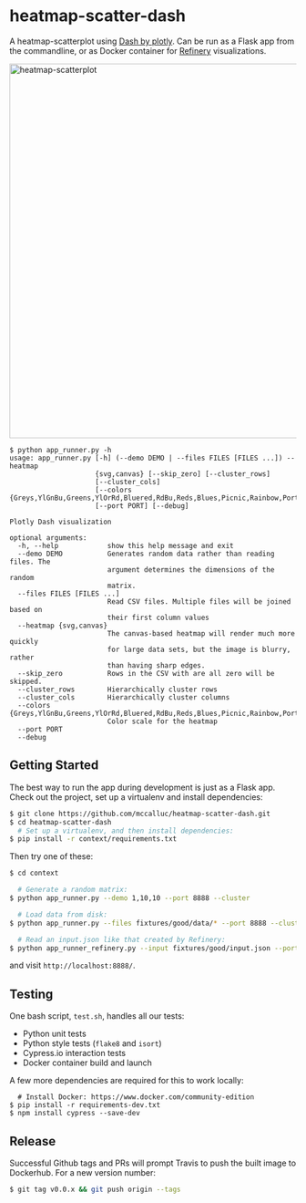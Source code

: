 # heatmap-scatter-dash

A heatmap-scatterplot using [Dash by plotly](https://plot.ly/products/dash/).
Can be run as a Flask app from the commandline,
or as Docker container for [Refinery](https://github.com/refinery-platform/refinery-platform) visualizations.

<img width="657" alt="heatmap-scatterplot" src="https://user-images.githubusercontent.com/730388/34022648-6bd1bd7c-e10e-11e7-8b8a-ee9dfca981ed.png">

```
$ python app_runner.py -h
usage: app_runner.py [-h] (--demo DEMO | --files FILES [FILES ...]) --heatmap
                     {svg,canvas} [--skip_zero] [--cluster_rows]
                     [--cluster_cols]
                     [--colors {Greys,YlGnBu,Greens,YlOrRd,Bluered,RdBu,Reds,Blues,Picnic,Rainbow,Portland,Jet,Hot,Blackbody,Earth,Electric,Viridis}]
                     [--port PORT] [--debug]

Plotly Dash visualization

optional arguments:
  -h, --help            show this help message and exit
  --demo DEMO           Generates random data rather than reading files. The
                        argument determines the dimensions of the random
                        matrix.
  --files FILES [FILES ...]
                        Read CSV files. Multiple files will be joined based on
                        their first column values
  --heatmap {svg,canvas}
                        The canvas-based heatmap will render much more quickly
                        for large data sets, but the image is blurry, rather
                        than having sharp edges.
  --skip_zero           Rows in the CSV with are all zero will be skipped.
  --cluster_rows        Hierarchically cluster rows
  --cluster_cols        Hierarchically cluster columns
  --colors {Greys,YlGnBu,Greens,YlOrRd,Bluered,RdBu,Reds,Blues,Picnic,Rainbow,Portland,Jet,Hot,Blackbody,Earth,Electric,Viridis}
                        Color scale for the heatmap
  --port PORT
  --debug
  ```

## Getting Started

The best way to run the app during development is just as a Flask app.
Check out the project, set up a virtualenv and install dependencies:
```bash
$ git clone https://github.com/mccalluc/heatmap-scatter-dash.git
$ cd heatmap-scatter-dash
  # Set up a virtualenv, and then install dependencies:
$ pip install -r context/requirements.txt
```

Then try one of these:

```bash
$ cd context

  # Generate a random matrix:
$ python app_runner.py --demo 1,10,10 --port 8888 --cluster

  # Load data from disk:
$ python app_runner.py --files fixtures/good/data/* --port 8888 --cluster

  # Read an input.json like that created by Refinery:
$ python app_runner_refinery.py --input fixtures/good/input.json --port 8888
```

and visit `http://localhost:8888/`.

## Testing

One bash script, `test.sh`, handles all our tests:
- Python unit tests
- Python style tests (`flake8` and `isort`)
- Cypress.io interaction tests
- Docker container build and launch

A few more dependencies are required for this to work locally:
```
  # Install Docker: https://www.docker.com/community-edition
$ pip install -r requirements-dev.txt
$ npm install cypress --save-dev
```

## Release

Successful Github tags and PRs will prompt Travis to push the built image to Dockerhub. For a new version number:

```bash
$ git tag v0.0.x && git push origin --tags
```

